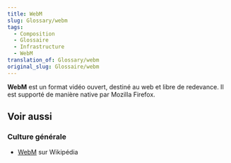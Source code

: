 ```yaml
---
title: WebM
slug: Glossary/webm
tags:
  - Composition
  - Glossaire
  - Infrastructure
  - WebM
translation_of: Glossary/webm
original_slug: Glossaire/webm
---
```

**WebM** est un format vidéo ouvert, destiné au web et libre de redevance. Il est supporté de manière native par Mozilla Firefox.

## Voir aussi

### Culture générale

- [WebM](https://fr.wikipedia.org/wiki/WebM) sur Wikipédia

